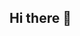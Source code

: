 ## Hi there 👋

<!--
**Freyapwilson/Freyapwilson** is a ✨ _special_ ✨ repository because its `README.md` (this file) appears on your GitHub profile.

Here are some ideas to get you started:

- 🔭 I’m currently working on my Cognitive Neuroscience dissertation...
- 🌱 I’m currently learning ...
- 👯 I’m looking to collaborate on ...
- 🤔 I’m looking for help with ...
- 💬 Ask me about ...
- 📫 How to reach me: fw241@sussex.ac.uk
- 😄 Pronouns: She/Her
- ⚡ Fun fact: ...
-->
